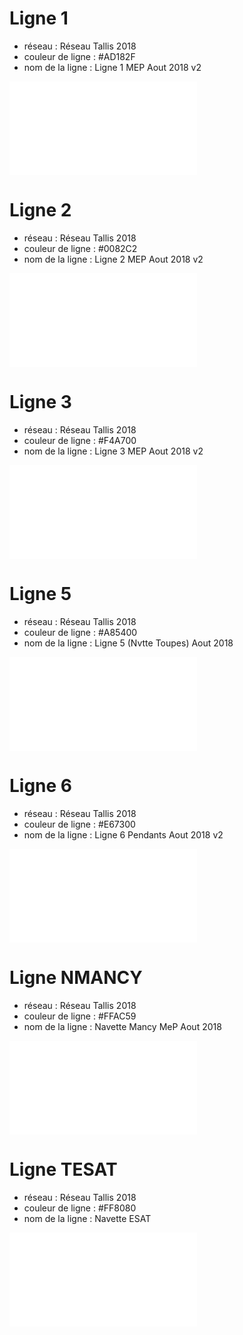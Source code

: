 # Ligne 1

* réseau : Réseau Tallis 2018
* couleur de ligne : #AD182F
* nom de la ligne : Ligne 1 MEP Aout 2018 v2

![voir la ligne](1_2.json)



# Ligne 2

* réseau : Réseau Tallis 2018
* couleur de ligne : #0082C2
* nom de la ligne : Ligne 2 MEP Aout 2018 v2

![voir la ligne](2_2.json)



# Ligne 3

* réseau : Réseau Tallis 2018
* couleur de ligne : #F4A700
* nom de la ligne : Ligne 3 MEP Aout 2018 v2

![voir la ligne](3_2.json)



# Ligne 5

* réseau : Réseau Tallis 2018
* couleur de ligne : #A85400
* nom de la ligne : Ligne 5 (Nvtte Toupes) Aout 2018

![voir la ligne](5_1.json)



# Ligne 6

* réseau : Réseau Tallis 2018
* couleur de ligne : #E67300
* nom de la ligne : Ligne 6 Pendants Aout 2018 v2

![voir la ligne](6_2.json)



# Ligne NMANCY

* réseau : Réseau Tallis 2018
* couleur de ligne : #FFAC59
* nom de la ligne : Navette Mancy MeP Aout 2018

![voir la ligne](NMANCY_1.json)



# Ligne TESAT

* réseau : Réseau Tallis 2018
* couleur de ligne : #FF8080
* nom de la ligne : Navette ESAT

![voir la ligne](TESAT_1.json)
